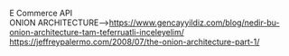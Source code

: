 E Commerce API <br>
ONION ARCHITECTURE-->https://www.gencayyildiz.com/blog/nedir-bu-onion-architecture-tam-teferruatli-inceleyelim/ <br>
https://jeffreypalermo.com/2008/07/the-onion-architecture-part-1/
